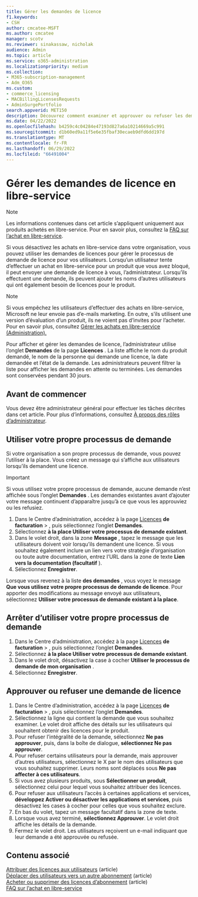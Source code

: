 ```yaml
---
title: Gérer les demandes de licence
f1.keywords:
- CSH
author: cmcatee-MSFT
ms.author: cmcatee
manager: scotv
ms.reviewer: sinakassaw, nicholak
audience: Admin
ms.topic: article
ms.service: o365-administration
ms.localizationpriority: medium
ms.collection:
- M365-subscription-management
- Adm_O365
ms.custom:
- commerce_licensing
- MACBillingLicensesRequests
- AdminSurgePortfolio
search.appverid: MET150
description: Découvrez comment examiner et approuver ou refuser les demandes de licence des utilisateurs pour votre abonnement Microsoft 365 entreprise.
ms.date: 04/22/2022
ms.openlocfilehash: b4259c4c04284e47193d827a6a10214669a5c991
ms.sourcegitcommit: d1b60ed9a11f5e6e35fbaf30ecaeb9dfd6dd197d
ms.translationtype: MT
ms.contentlocale: fr-FR
ms.lasthandoff: 06/29/2022
ms.locfileid: "66491004"
---
```

# <a name="manage-self-service-license-requests"></a>Gérer les demandes de licence en libre-service

> [!NOTE]
> Les informations contenues dans cet article s’appliquent uniquement aux produits achetés en libre-service. Pour en savoir plus, consultez la [FAQ sur l’achat en libre-service](../subscriptions/self-service-purchase-faq.yml).

Si vous désactivez les achats en libre-service dans votre organisation, vous pouvez utiliser les demandes de licences pour gérer le processus de demande de licence pour vos utilisateurs. Lorsqu’un utilisateur tente d’effectuer un achat en libre-service pour un produit que vous avez bloqué, il peut envoyer une demande de licence à vous, l’administrateur. Lorsqu’ils effectuent une demande, ils peuvent ajouter les noms d’autres utilisateurs qui ont également besoin de licences pour le produit.

> [!NOTE]
> Si vous empêchez les utilisateurs d’effectuer des achats en libre-service, Microsoft ne leur envoie pas d’e-mails marketing. En outre, s’ils utilisent une version d’évaluation d’un produit, ils ne voient pas d’invites pour l’acheter. Pour en savoir plus, consultez [Gérer les achats en libre-service (Administration).](../subscriptions/manage-self-service-purchases-admins.md)

Pour afficher et gérer les demandes de licence, l’administrateur utilise l’onglet **Demandes** de la page **Licences** . La liste affiche le nom du produit demandé, le nom de la personne qui demande une licence, la date demandée et l’état de la demande. Les administrateurs peuvent filtrer la liste pour afficher les demandes en attente ou terminées. Les demandes sont conservées pendant 30 jours.

## <a name="before-you-begin"></a>Avant de commencer

Vous devez être administrateur général pour effectuer les tâches décrites dans cet article. Pour plus d’informations, consultez [À propos des rôles d’administrateur](../../admin/add-users/about-admin-roles.md).

## <a name="use-your-own-request-process"></a>Utiliser votre propre processus de demande

Si votre organisation a son propre processus de demande, vous pouvez l’utiliser à la place. Vous créez un message qui s’affiche aux utilisateurs lorsqu’ils demandent une licence.

> [!IMPORTANT]
> Si vous utilisez votre propre processus de demande, aucune demande n’est affichée sous l’onglet **Demandes** . Les demandes existantes avant d’ajouter votre message continuent d’apparaître jusqu’à ce que vous les approuviez ou les refusiez.

1. Dans le Centre d’administration, accédez à la page <a href="https://go.microsoft.com/fwlink/p/?linkid=842264" target="_blank">Licences</a> **de facturation** > , puis sélectionnez l’onglet **Demandes**.
2. Sélectionnez **à la place Utiliser votre processus de demande existant**.
3. Dans le volet droit, dans la zone **Message** , tapez le message que les utilisateurs doivent voir lorsqu’ils demandent une licence. Si vous souhaitez également inclure un lien vers votre stratégie d’organisation ou toute autre documentation, entrez l’URL dans la zone de texte **Lien vers la documentation (facultatif** ).
4. Sélectionnez **Enregistrer**.

Lorsque vous revenez à la liste **des demandes** , vous voyez le message **Que vous utilisez votre propre processus de demande de licence**. Pour apporter des modifications au message envoyé aux utilisateurs, sélectionnez **Utiliser votre processus de demande existant à la place**.

## <a name="stop-using-your-own-request-process"></a>Arrêter d’utiliser votre propre processus de demande

1. Dans le Centre d’administration, accédez à la page <a href="https://go.microsoft.com/fwlink/p/?linkid=842264" target="_blank">Licences</a> **de facturation** > , puis sélectionnez l’onglet **Demandes**.
2. Sélectionnez **à la place Utiliser votre processus de demande existant**.
3. Dans le volet droit, désactivez la case à cocher **Utiliser le processus de demande de mon organisation** .
4. Sélectionnez **Enregistrer**.

## <a name="approve-or-deny-a-license-request"></a>Approuver ou refuser une demande de licence

1. Dans le Centre d’administration, accédez à la page <a href="https://go.microsoft.com/fwlink/p/?linkid=842264" target="_blank">Licences</a> **de facturation** > , puis sélectionnez l’onglet **Demandes**.
2. Sélectionnez la ligne qui contient la demande que vous souhaitez examiner. Le volet droit affiche des détails sur les utilisateurs qui souhaitent obtenir des licences pour le produit.
3. Pour refuser l’intégralité de la demande, sélectionnez **Ne pas approuver**, puis, dans la boîte de dialogue, **sélectionnez Ne pas approuver**.
4. Pour refuser certains utilisateurs pour la demande, mais approuver d’autres utilisateurs, sélectionnez le X par le nom des utilisateurs que vous souhaitez supprimer. Leurs noms sont déplacés sous **Ne pas affecter à ces utilisateurs**.
5. Si vous avez plusieurs produits, sous **Sélectionner un produit**, sélectionnez celui pour lequel vous souhaitez attribuer des licences.
6. Pour refuser aux utilisateurs l’accès à certaines applications et services, **développez Activer ou désactiver les applications et services**, puis désactivez les cases à cocher pour celles que vous souhaitez exclure.
7. En bas du volet, tapez un message facultatif dans la zone de texte.
8. Lorsque vous avez terminé, **sélectionnez Approuver**. Le volet droit affiche les détails de la demande.
9. Fermez le volet droit.
    Les utilisateurs reçoivent un e-mail indiquant que leur demande a été approuvée ou refusée.

## <a name="related-content"></a>Contenu associé

[Attribuer des licences aux utilisateurs](../../admin/manage/assign-licenses-to-users.md) (article)\
[Déplacer des utilisateurs vers un autre abonnement](../subscriptions/move-users-different-subscription.md) (article)\
[Acheter ou supprimer des licences d’abonnement](buy-licenses.md) (article)\
[FAQ sur l’achat en libre-service](../subscriptions/self-service-purchase-faq.yml)
